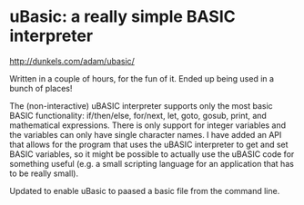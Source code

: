 uBasic: a really simple BASIC interpreter
=========================================

http://dunkels.com/adam/ubasic/

Written in a couple of hours, for the fun of it. Ended up being used in a bunch of places!

The (non-interactive) uBASIC interpreter supports only the most basic BASIC functionality: if/then/else, for/next, let, goto, gosub, print, and mathematical expressions. There is only support for integer variables and the variables can only have single character names. I have added an API that allows for the program that uses the uBASIC interpreter to get and set BASIC variables, so it might be possible to actually use the uBASIC code for something useful (e.g. a small scripting language for an application that has to be really small).

Updated to enable uBasic to paased a basic file from the command line. 
